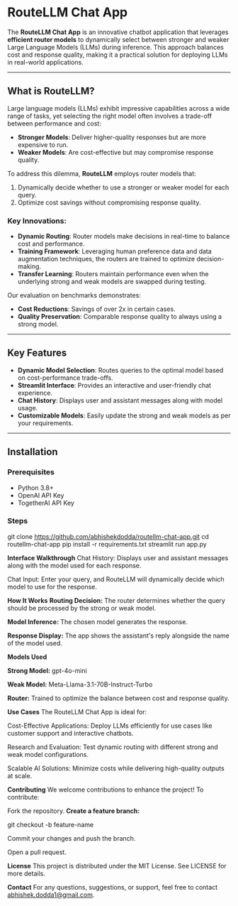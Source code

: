 # RouteLLM Chat App

The **RouteLLM Chat App** is an innovative chatbot application that leverages **efficient router models** to dynamically select between stronger and weaker Large Language Models (LLMs) during inference. 
This approach balances cost and response quality, making it a practical solution for deploying LLMs in real-world applications.

---

## What is RouteLLM?

Large language models (LLMs) exhibit impressive capabilities across a wide range of tasks, yet selecting the right model often involves a trade-off between performance and cost:
- **Stronger Models**: Deliver higher-quality responses but are more expensive to run.
- **Weaker Models**: Are cost-effective but may compromise response quality.

To address this dilemma, **RouteLLM** employs router models that:
1. Dynamically decide whether to use a stronger or weaker model for each query.
2. Optimize cost savings without compromising response quality.

### Key Innovations:
- **Dynamic Routing**: Router models make decisions in real-time to balance cost and performance.
- **Training Framework**: Leveraging human preference data and data augmentation techniques, the routers are trained to optimize decision-making.
- **Transfer Learning**: Routers maintain performance even when the underlying strong and weak models are swapped during testing.

Our evaluation on benchmarks demonstrates:
- **Cost Reductions**: Savings of over 2x in certain cases.
- **Quality Preservation**: Comparable response quality to always using a strong model.

---

## Key Features

- **Dynamic Model Selection**: Routes queries to the optimal model based on cost-performance trade-offs.
- **Streamlit Interface**: Provides an interactive and user-friendly chat experience.
- **Chat History**: Displays user and assistant messages along with model usage.
- **Customizable Models**: Easily update the strong and weak models as per your requirements.

---

## Installation

### Prerequisites

- Python 3.8+
- OpenAI API Key
- TogetherAI API Key

### Steps
   git clone https://github.com/abhishekdodda/routellm-chat-app.git
   cd routellm-chat-app
   pip install -r requirements.txt
   streamlit run app.py

**Interface Walkthrough**
Chat History: Displays user and assistant messages along with the model used for each response.

Chat Input: Enter your query, and RouteLLM will dynamically decide which model to use for the response.

**How It Works**
**Routing Decision:** The router determines whether the query should be processed by the strong or weak model.

**Model Inference:** The chosen model generates the response.

**Response Display:** The app shows the assistant's reply alongside the name of the model used.

**Models Used**

**Strong Model:** gpt-4o-mini

**Weak Model:** Meta-Llama-3.1-70B-Instruct-Turbo

**Router:** Trained to optimize the balance between cost and response quality.

**Use Cases**
The RouteLLM Chat App is ideal for:

Cost-Effective Applications: Deploy LLMs efficiently for use cases like customer support and interactive chatbots.

Research and Evaluation: Test dynamic routing with different strong and weak model configurations.

Scalable AI Solutions: Minimize costs while delivering high-quality outputs at scale.

**Contributing**
We welcome contributions to enhance the project! To contribute:

Fork the repository.
**Create a feature branch:**

git checkout -b feature-name

Commit your changes and push the branch.

Open a pull request.

**License**
This project is distributed under the MIT License. See LICENSE for more details.

**Contact**
For any questions, suggestions, or support, feel free to contact abhishek.dodda1@gmail.com.
